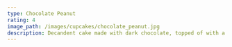 ```yaml
---
type: Chocolate Peanut
rating: 4
image_path: /images/cupcakes/chocolate_peanut.jpg
description: Decandent cake made with dark chocolate, topped of with a creamy peanut butter icing.
---
```

